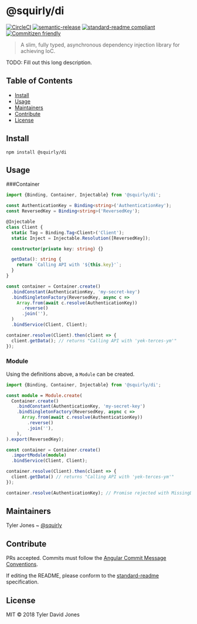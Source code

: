 # @squirly/di

[![CircleCI](https://circleci.com/gh/squirly/di.svg?style=svg)](https://circleci.com/gh/squirly/di)
[![semantic-release](https://img.shields.io/badge/%20%20%F0%9F%93%A6%F0%9F%9A%80-semantic--release-e10079.svg)](https://github.com/semantic-release/semantic-release)
[![standard-readme compliant](https://img.shields.io/badge/standard--readme-OK-green.svg?style=flat-square)](https://github.com/RichardLitt/standard-readme)
[![Commitizen friendly](https://img.shields.io/badge/commitizen-friendly-brightgreen.svg)](http://commitizen.github.io/cz-cli/)

> A slim, fully typed, asynchronous dependency injection library for achieving
> IoC.

TODO: Fill out this long description.

## Table of Contents

- [Install](#install)
- [Usage](#usage)
- [Maintainers](#maintainers)
- [Contribute](#contribute)
- [License](#license)

## Install

```
npm install @squirly/di
```

## Usage

###Container

```typescript
import {Binding, Container, Injectable} from '@squirly/di';

const AuthenticationKey = Binding<string>('AuthenticationKey');
const ReversedKey = Binding<string>('ReversedKey');

@Injectable
class Client {
  static Tag = Binding.Tag<Client>('Client');
  static Inject = Injectable.Resolution([ReversedKey]);

  constructor(private key: string) {}

  getData(): string {
    return `Calling API with '${this.key}'`;
  }
}

const container = Container.create()
  .bindConstant(AuthenticationKey, 'my-secret-key')
  .bindSingletonFactory(ReversedKey, async c =>
    Array.from(await c.resolve(AuthenticationKey))
      .reverse()
      .join(''),
  )
  .bindService(Client, Client);

container.resolve(Client).then(client => {
  client.getData(); // returns "Calling API with 'yek-terces-ym'"
});
```

### Module

Using the definitions above, a `Module` can be created.

```typescript
import {Binding, Container, Injectable} from '@squirly/di';

const module = Module.create(
  Container.create()
    .bindConstant(AuthenticationKey, 'my-secret-key')
    .bindSingletonFactory(ReversedKey, async c =>
      Array.from(await c.resolve(AuthenticationKey))
        .reverse()
        .join(''),
    ),
).export(ReversedKey);

const container = Container.create()
  .importModule(module)
  .bindService(Client, Client);

container.resolve(Client).then(client => {
  client.getData() // returns "Calling API with 'yek-terces-ym'"
});

container.resolve(AuthenticationKey); // Promise rejected with MissingDependencyError('Could not find dependency bound to AuthenticationKey.')
```

## Maintainers

Tyler Jones ~ [@squirly](https://github.com/squirly)

## Contribute

PRs accepted. Commits must follow the
[Angular Commit Message Conventions](https://github.com/angular/angular.js/blob/master/DEVELOPERS.md#-git-commit-guidelines).

If editing the README, please conform to the
[standard-readme](https://github.com/RichardLitt/standard-readme) specification.

## License

MIT © 2018 Tyler David Jones
